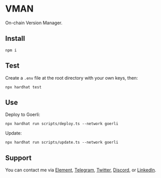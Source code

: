 # VMAN

On-chain Version Manager.

## Install

```shell
npm i
```

## Test

Create a `.env` file at the root directory with your own keys, then:

```shell
npx hardhat test
```

## Use

Deploy to Goerli:

```shell
npx hardhat run scripts/deploy.ts --network goerli
```

Update:

```shell
npx hardhat run scripts/update.ts --network goerli
```

## Support

You can contact me via [Element](https://matrix.to/#/@julienbrg:matrix.org), [Telegram](https://t.me/julienbrg), [Twitter](https://twitter.com/julienbrg), [Discord](https://discord.gg/pfkJpEb4xn), or [LinkedIn](https://www.linkedin.com/in/julienberanger/).
